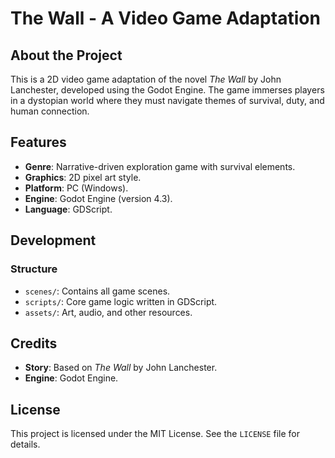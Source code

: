 # The Wall - A Video Game Adaptation

## About the Project
This is a 2D video game adaptation of the novel *The Wall* by John Lanchester, developed using the Godot Engine. The game immerses players in a dystopian world where they must navigate themes of survival, duty, and human connection.

## Features
- **Genre**: Narrative-driven exploration game with survival elements.
- **Graphics**: 2D pixel art style.
- **Platform**: PC (Windows).
- **Engine**: Godot Engine (version 4.3).
- **Language**: GDScript.

## Development

### Structure
- `scenes/`: Contains all game scenes.
- `scripts/`: Core game logic written in GDScript.
- `assets/`: Art, audio, and other resources.


## Credits
- **Story**: Based on *The Wall* by John Lanchester.
- **Engine**: Godot Engine.

## License
This project is licensed under the MIT License. See the `LICENSE` file for details.

